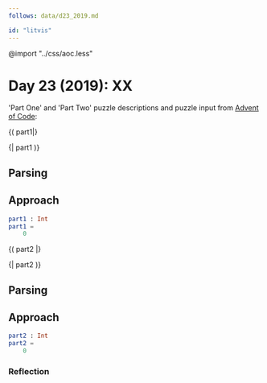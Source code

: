 ```yaml
---
follows: data/d23_2019.md

id: "litvis"
---
```


@import "../css/aoc.less"

# Day 23 (2019): XX

'Part One' and 'Part Two' puzzle descriptions and puzzle input from [Advent of Code](https://adventofcode.com/2019/day/23):

{( part1|}

{| part1 )}

## Parsing

## Approach

```elm {l r}
part1 : Int
part1 =
    0
```

{( part2 |}

{| part2 )}

## Parsing

## Approach

```elm {l r}
part2 : Int
part2 =
    0
```

### Reflection
